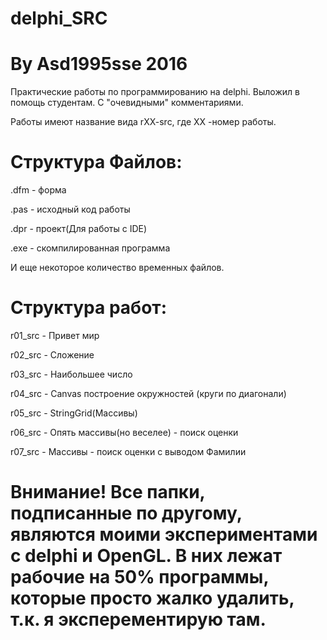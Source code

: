 # delphi_SRC
By Asd1995sse 2016
====================================

Практические работы по программированию на delphi.
Выложил в помощь студентам.
С "очевидными" комментариями.

Работы имеют название вида rXX-src,
где XX -номер работы.


Структура Файлов:
====================================

<name>.dfm - форма

<name>.pas - исходный код работы

<name>.dpr - проект(Для работы с IDE)

<name>.exe - скомпилированная программа

И еще некоторое количество временных файлов.


Структура работ:
====================================

r01_src - Привет мир

r02_src - Сложение

r03_src - Наибольшее число

r04_src - Canvas построение окружностей (круги по диагонали)

r05_src - StringGrid(Массивы)

r06_src - Опять массивы(но веселее) - поиск оценки

r07_src - Массивы - поиск оценки с выводом Фамилии



Внимание! Все папки, подписанные по другому, являются моими экспериментами с delphi и OpenGL. В них лежат рабочие на 50% программы, которые просто жалко удалить, т.к. я эксперементирую там.
==========================
